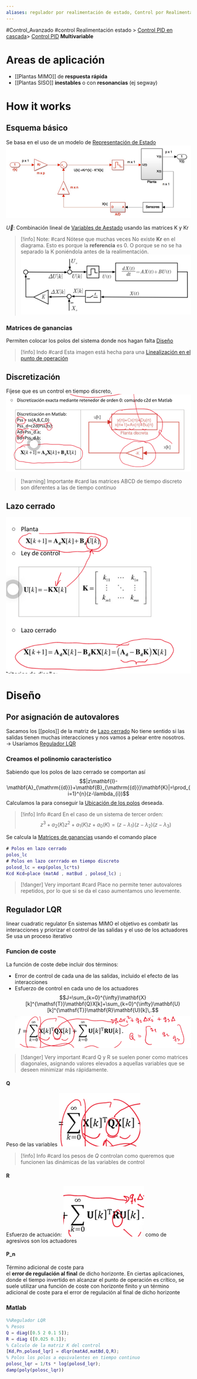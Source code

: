 ```yaml
---
aliases: regulador por realimentación de estado, Control por Realimentación de Estado
---
```

#Control_Avanzado  #control 
Realimentación estado > [Control PID en cascada](Control%20PID%20en%20cascada.md)> [Control PID](Control%20PID.md)
**Multivariable** 
# Areas de aplicación

- [[Plantas MIMO]] de **respuesta rápida**
- [[Plantas SISO]] **inestables** o con **resonancias** (ej segway)
# How it works
## Esquema básico
Se basa en el uso de un modelo de [Representación de Estado](Representación%20de%20Estado.md)
![600](../assets/Pasted%20image%2020230216154727.png)

$\vec{U}$: Combinación lineal de [Variables de Aestado](Representación%20de%20Estado.md#Variables%20de%20estado) usando las matrices K y Kr
> [!info] Note: #card
> Nótese que muchas veces No existe **Kr** en el diagrama. Esto es porque la **referencia** es 0. O porque se no se ha separado la K poniéndola antes de la realimentación.
> ![](../assets/Pasted%20image%2020230218173139.png)


### Matrices de  ganancias
Permiten colocar los polos del sistema donde nos hagan falta [Diseño](Control%20por%20realimentación%20de%20estado.md#Diseño)

> [!info] Indo #card
> Esta imagen está hecha para una [Linealización en el punto de operación](Realimentación%20de%20estado.md#Linealización%20en%20el%20punto%20de%20operación)


## Discretización
Fíjese que es un control en tiempo discreto, 
![](../assets/Screenshot_2023-02-09-12-45-38-853_com.microsoft.office.onenote.png)
> [!warning] Importante #card
> las matrices ABCD de tiempo discreto son diferentes a las de tiempo continuo
> 

## Lazo cerrado

![](../assets/Screenshot_2023-02-09-12-45-17-653_com.microsoft.office.onenote.png)

# Diseño

## Por asignación de autovalores
Sacamos los [[polos]] de la matriz de [Lazo cerrado](#Lazo%20cerrado)
No tiene sentido si las salidas tienen muchas interacciones y nos vamos a pelear entre nosotros. → Usaríamos [Regulador LQR](#Regulador%20LQR)
### Creamos el polinomio característico
Sabiendo que los polos de lazo cerrado se comportan así
$$|z\mathbf{I}-\mathbf{A}_{\mathrm{{d}}}+\mathbf{B}_{\mathrm{{d}}}\mathbf{K}|=\prod_{i=1}^{n}(z-\lambda_{i})$$Calculamos la  para conseguir la [Ubicación de los polos](polos.md#Ubicación%20de%20los%20polos) deseada.
> [!info] Info #card
> En el caso de un sistema de tercer orden:
> $$z^{3}+a_{2}(K)z^{2}+a_{1}(K)z+a_{0}(K)=(z-\lambda_{1})(z-\lambda_{2})(z-\lambda_{3})$$
> 


Se calcula la [Matrices de ganancias](#Matrices%20de%20ganancias) usando el comando place
```matlab
# Polos en lazo cerrado
polos_lc
# Polos en lazo cerrrado en tiempo discreto
polosd_lc = exp(polos_lc*ts)
Kcd Kcd=place (matAd , matBud , polosd_lc) ;
```
> [!danger] Very important #card
> Place no permite tener autovalores repetidos, por lo que si se da el caso aumentamos uno levemente.


## Regulador LQR
linear cuadratic regulator
En sistemas MIMO el objetivo es combatir las interacciones y priorizar el control de las salidas y el uso de los actuadores
Se usa un proceso iterativo 
### Funcion de coste   
La función de coste debe incluir dos términos:
-   Error de control de cada una de las salidas, incluido el efecto de las interacciones
-   Esfuerzo de control en cada uno de los actuadores
$$J=\sum_{k=0}^{\infty}\mathbf{X}[k]^{\mathsf{T}}\mathbf{Q}X[k]+\sum_{k=0}^{\infty}\mathbf{U}[k]^{\mathsf{T}}\mathbf{R}\mathbf{U}[k]\,.$$
![](../assets/Screenshot_2023-02-09-12-59-35-183_com.microsoft.office.onenote.png)
> [!danger] Very important #card
> Q y R se suelen poner como matrices diagonales, asignando valores elevados a aquellas  variables que se deseen minimizar más rápidamente.

#### Q
Peso de las variables
![100](../assets/Screenshot_2023-02-09-13-03-28-503_com.microsoft.office.onenote.png)
> [!info] Info #card
> los pesos de $Q$ controlan como queremos que funcionen las dinámicas de las variables de control
#### R
Esfuerzo de actuación:
![100](../assets/Screenshot_2023-02-09-13-04-39-229_com.microsoft.office.onenote.png)
como de agresivos son los actuadores
#### P_n
Término adicional de coste para  
el **error de regulación al final** de dicho horizonte.
En ciertas aplicaciones, donde el tiempo invertido en alcanzar el punto de operación es crítico,  se suele utilizar una función de coste con horizonte finito y un término adicional de coste para  el error de regulación al final de dicho horizonte
### Matlab
```matlab
%%Regulador LQR
% Pesos
Q = diag([0.5 2 0.1 5]);
R = diag ([0.025 0.1]);
% Calculo de la matriz K del control
[Kd,Pn,polosd_lqr] = dlqr(matAd,matBd,Q,R);
% Polos los polos a equivalentes en tiempo continuo
polosc_lqr = 1/ts * log(polosd_lqr);
damp(poly(polosc_lqr))
```
